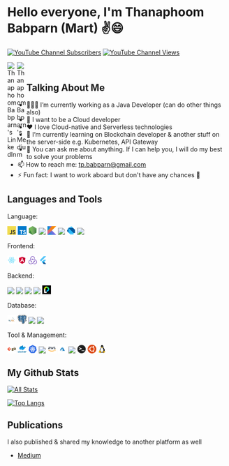 # Hello everyone, I'm Thanaphoom Babparn (Mart) ✌😄

[![YouTube Channel Subscribers](https://img.shields.io/youtube/channel/subscribers/UC5JMHvrfKREtQoDi_AQO_Hg?label=People%20subscribed%20to%20my%20channel&style=social)](https://www.youtube.com/channel/UC5JMHvrfKREtQoDi_AQO_Hg?sub_confirmation=1) 
[![YouTube Channel Views](https://img.shields.io/youtube/channel/views/UC5JMHvrfKREtQoDi_AQO_Hg?label=Total%20views%20on%20my%20channel&style=social)](https://www.youtube.com/channel/UC5JMHvrfKREtQoDi_AQO_Hg?sub_confirmation=1)

<a href="https://www.linkedin.com/in/thanaphoom-babparn/">
  <img align="left" alt="Thanaphoom Babparn's LinkedIn" width="22px" src="https://cdn.jsdelivr.net/npm/simple-icons@v3/icons/linkedin.svg" />
</a>
<a href="https://medium.com/@tpbabparn">
  <img align="left" alt="Thanaphoom Babparn's Medium" width="22px" src="https://cdn.jsdelivr.net/npm/simple-icons@3.0.1/icons/medium.svg" />
</a>
<br />

Talking About Me
---

- 👨🏽‍💻 I’m currently working as a Java Developer (can do other things also)
- 💭 I want to be a Cloud developer
- ❤ I love Cloud-native and Serverless technologies 
- 🌱 I’m currently learning on Blockchain developer & another stuff on the server-side e.g. Kubernetes, API Gateway
- 💬 You can ask me about anything. If I can help you, I will do my best to solve your problems
- 📫 How to reach me: tp.babparn@gmail.com
- ⚡ Fun fact: I want to work aboard but don't have any chances 🥺

Languages and Tools
---

Language:

<code><img height="20" src="https://raw.githubusercontent.com/github/explore/80688e429a7d4ef2fca1e82350fe8e3517d3494d/topics/javascript/javascript.png"></code>
<code><img height="20" src="https://raw.githubusercontent.com/github/explore/80688e429a7d4ef2fca1e82350fe8e3517d3494d/topics/typescript/typescript.png"></code>
<code><img height="20" src="https://raw.githubusercontent.com/github/explore/80688e429a7d4ef2fca1e82350fe8e3517d3494d/topics/nodejs/nodejs.png"></code>
<code><img height="20" src="https://brandslogos.com/wp-content/uploads/images/large/java-logo-1.png"></code>
<code><img height="20" src="https://raw.githubusercontent.com/github/explore/80688e429a7d4ef2fca1e82350fe8e3517d3494d/topics/kotlin/kotlin.png"></code>
<code><img height="20" src="https://i.pinimg.com/originals/ca/1f/74/ca1f746d6f232f87fca4e4d94ef6f3ab.png"></code>
<code><img height="20" src="https://raw.githubusercontent.com/github/explore/80688e429a7d4ef2fca1e82350fe8e3517d3494d/topics/dart/dart.png"></code>
<code><img height="20" src="https://github.com/jalbertsr/logo-badge-images/blob/master/img/rsz_python.png?raw=true"></code>

Frontend:

<code><img height="20" src="https://raw.githubusercontent.com/github/explore/80688e429a7d4ef2fca1e82350fe8e3517d3494d/topics/react/react.png"></code>
<code><img height="20" src="https://raw.githubusercontent.com/github/explore/80688e429a7d4ef2fca1e82350fe8e3517d3494d/topics/angular/angular.png"></code>
<code><img height="20" src="https://raw.githubusercontent.com/github/explore/80688e429a7d4ef2fca1e82350fe8e3517d3494d/topics/redux/redux.png"></code>
<code><img height="20" src="https://raw.githubusercontent.com/github/explore/80688e429a7d4ef2fca1e82350fe8e3517d3494d/topics/flutter/flutter.png"></code>

Backend:

<code><img height="20" src="https://springboottutorials.files.wordpress.com/2018/03/cropped-springboot.png?w=128"></code>
<code><img height="20" src="https://www.ivankrizsan.se/wp-content/uploads/2019/12/spring_webflux_logo.png"></code>
<code><img height="20" src="https://github.com/MarioTerron/logo-images/blob/master/logos/expressjs.png"></code>
<code><img height="20" src="https://miro.medium.com/max/724/1*_7-5UrGrKLuO_vEXP9t-OQ.png"></code>
<code><img height="20" src="https://github.com/MarioTerron/logo-images/blob/master/logos/passport.png"></code>


Database:

<code><img height="20" src="https://raw.githubusercontent.com/github/explore/80688e429a7d4ef2fca1e82350fe8e3517d3494d/topics/mysql/mysql.png"></code>
<code><img height="20" src="https://raw.githubusercontent.com/github/explore/80688e429a7d4ef2fca1e82350fe8e3517d3494d/topics/postgresql/postgresql.png"></code>
<code><img height="20" src="https://img.icons8.com/color/452/mongodb.png"></code>
<code><img height="20" src="https://cdn4.iconfinder.com/data/icons/google-i-o-2016/512/google_firebase-2-128.png"></code>

Tool & Management:

<code><img height="20" src="https://raw.githubusercontent.com/github/explore/80688e429a7d4ef2fca1e82350fe8e3517d3494d/topics/git/git.png"></code>
<code><img height="20" src="https://raw.githubusercontent.com/github/explore/80688e429a7d4ef2fca1e82350fe8e3517d3494d/topics/docker/docker.png"></code>
<code><img height="20" src="https://raw.githubusercontent.com/github/explore/80688e429a7d4ef2fca1e82350fe8e3517d3494d/topics/kubernetes/kubernetes.png"></code>
<code><img height="20" src="https://i0.wp.com/konghq.com/wp-content/uploads/2017/11/kong-community-team_512x512.png?ssl=1"></code>
<code><img height="20" src="https://raw.githubusercontent.com/github/explore/80688e429a7d4ef2fca1e82350fe8e3517d3494d/topics/aws/aws.png"></code>
<code><img height="20" src="https://raw.githubusercontent.com/github/explore/80688e429a7d4ef2fca1e82350fe8e3517d3494d/topics/azure/azure.png"></code>
<code><img height="20" src="https://img.favpng.com/21/22/23/google-cloud-platform-cloud-computing-google-search-png-favpng-kejBP7PNeWz2UAG4zPcm116g1.jpg"></code>
<code><img height="20" src="https://raw.githubusercontent.com/github/explore/80688e429a7d4ef2fca1e82350fe8e3517d3494d/topics/terminal/terminal.png"></code>
<code><img height="20" src="https://raw.githubusercontent.com/github/explore/80688e429a7d4ef2fca1e82350fe8e3517d3494d/topics/ubuntu/ubuntu.png"></code>
<code><img height="20" src="https://raw.githubusercontent.com/github/explore/80688e429a7d4ef2fca1e82350fe8e3517d3494d/topics/linux/linux.png"></code>
<br />

My Github Stats
---

[![All Stats](https://github-readme-stats.vercel.app/api?username=marttp&show_icons=true&theme=algolia)](https://github.com/marttp)

[![Top Langs](https://github-readme-stats.vercel.app/api/top-langs/?username=marttp&layout=compact&theme=algolia)](https://github.com/marttp)

Publications
---
I also published & shared my knowledge to another platform as well

- [Medium](https://medium.com/@tpbabparn)
